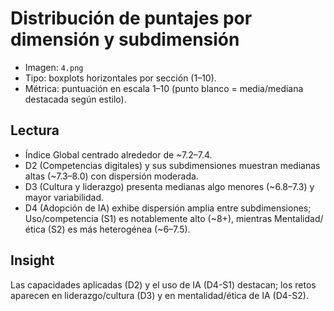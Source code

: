 # Distribución de puntajes por dimensión y subdimensión

- Imagen: `4.png`
- Tipo: boxplots horizontales por sección (1–10).
- Métrica: puntuación en escala 1–10 (punto blanco = media/mediana destacada según estilo).

## Lectura
- Índice Global centrado alrededor de ~7.2–7.4.
- D2 (Competencias digitales) y sus subdimensiones muestran medianas altas (~7.3–8.0) con dispersión moderada.
- D3 (Cultura y liderazgo) presenta medianas algo menores (~6.8–7.3) y mayor variabilidad.
- D4 (Adopción de IA) exhibe dispersión amplia entre subdimensiones; Uso/competencia (S1) es notablemente alto (~8+), mientras Mentalidad/ética (S2) es más heterogénea (~6–7.5).

## Insight
Las capacidades aplicadas (D2) y el uso de IA (D4-S1) destacan; los retos aparecen en liderazgo/cultura (D3) y en mentalidad/ética de IA (D4-S2).

